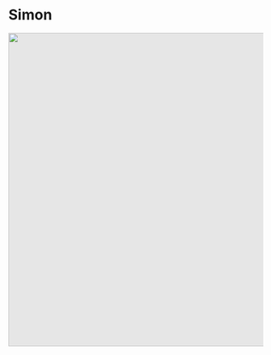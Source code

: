 <!DOCTYPE html>
<html>
<body>
  <h1 color=":red;"> Simon </h1>
<img style="display: block;-webkit-user-select: none;margin: auto;cursor: zoom-in;background-color: hsl(0, 0%, 90%);transition: background-color 300ms;" src="https://sportenkalendar.bg/media/cache/event_hd_thumbs/uploads/sports/tennis-gea07a0438-1920-626e4805d4fd2953927582.jpg.webp" width="590" height="620 ">
<div style="position: relative; display: inline-block;">
</body>
</html>
